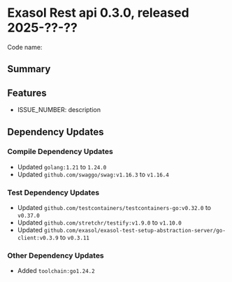 # Exasol Rest api 0.3.0, released 2025-??-??

Code name:

## Summary

## Features

* ISSUE_NUMBER: description

## Dependency Updates

### Compile Dependency Updates

* Updated `golang:1.21` to `1.24.0`
* Updated `github.com/swaggo/swag:v1.16.3` to `v1.16.4`

### Test Dependency Updates

* Updated `github.com/testcontainers/testcontainers-go:v0.32.0` to `v0.37.0`
* Updated `github.com/stretchr/testify:v1.9.0` to `v1.10.0`
* Updated `github.com/exasol/exasol-test-setup-abstraction-server/go-client:v0.3.9` to `v0.3.11`

### Other Dependency Updates

* Added `toolchain:go1.24.2`
